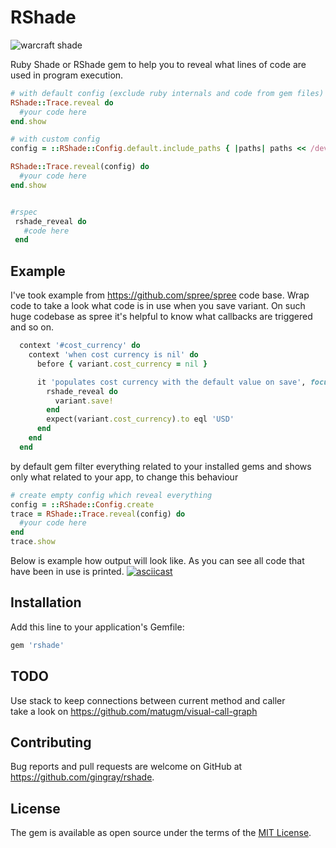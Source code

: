 # RShade  
 
![warcraft shade](https://github.com/gingray/rshade/raw/master/shade.jpg)

Ruby Shade or RShade gem to help you to reveal what lines of code are used in program execution.
```ruby
# with default config (exclude ruby internals and code from gem files)
RShade::Trace.reveal do  
  #your code here
end.show

# with custom config
config = ::RShade::Config.default.include_paths { |paths| paths << /devise/ }

RShade::Trace.reveal(config) do
  #your code here
end.show


#rspec
 rshade_reveal do
   #code here
 end 

```
## Example
I've took example from https://github.com/spree/spree code base. Wrap code to take a look what code is in use when you save variant.
On such huge codebase as spree it's helpful to know what callbacks are triggered and so on.
```ruby
  context '#cost_currency' do
    context 'when cost currency is nil' do
      before { variant.cost_currency = nil }

      it 'populates cost currency with the default value on save', focus: true do
        rshade_reveal do
          variant.save!
        end
        expect(variant.cost_currency).to eql 'USD'
      end
    end
  end
```
by default gem filter everything related to your installed gems and shows only what related to your app, to change this behaviour  
```ruby
# create empty config which reveal everything
config = ::RShade::Config.create
trace = RShade::Trace.reveal(config) do
  #your code here
end
trace.show

```
Below is example how output will look like.
As you can see all code that have been in use is printed.
[![asciicast](https://asciinema.org/a/MR5KL7TmHmYRUhwBUWQjBI373.svg)](https://asciinema.org/a/MR5KL7TmHmYRUhwBUWQjBI373)

## Installation  
  
Add this line to your application's Gemfile:  
  
```ruby  
gem 'rshade'  
```  
  
## TODO  
Use stack to keep connections between current method and caller  
take a look on https://github.com/matugm/visual-call-graph  
  
## Contributing  
  
Bug reports and pull requests are welcome on GitHub at https://github.com/gingray/rshade.  
  
## License  
  
The gem is available as open source under the terms of the [MIT License](https://opensource.org/licenses/MIT).
